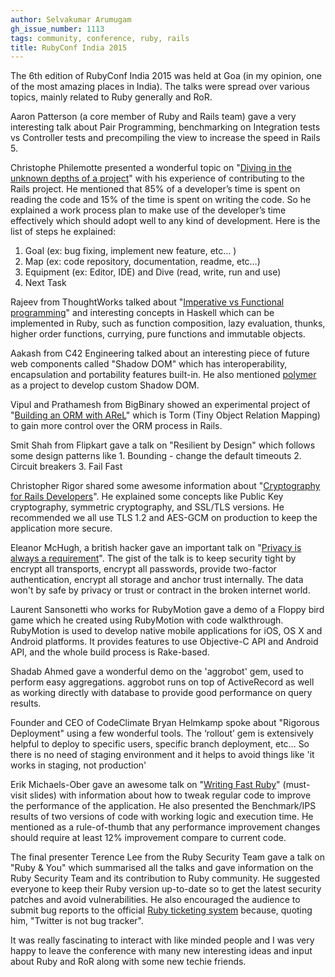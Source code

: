 ```yaml
---
author: Selvakumar Arumugam
gh_issue_number: 1113
tags: community, conference, ruby, rails
title: RubyConf India 2015
---
```


The 6th edition of RubyConf India 2015 was held at Goa (in my opinion, one of the most amazing places in India). The talks were spread over various topics, mainly related to Ruby generally and RoR.

Aaron Patterson (a core member of Ruby and Rails team) gave a very interesting talk about Pair Programming, benchmarking on Integration tests vs Controller tests and precompiling the view to increase the speed in Rails 5.

Christophe Philemotte presented a wonderful topic on "[Diving in the unknown depths of a project](https://speakerdeck.com/toch/rubyconf-india-2015-diving-in-the-unknown-depth-of-a-project)" with his experience of contributing to the Rails project. He mentioned that 85% of a developer’s time is spent on reading the code and 15% of the time is spent on writing the code. So he explained a work process plan to make use of the developer’s time effectively which should adopt well to any kind of development. Here is the list of steps he explained:

1. Goal (ex: bug fixing, implement new feature, etc… )
1. Map (ex: code repository, documentation, readme, etc…)
1. Equipment (ex: Editor, IDE) and Dive (read, write, run and use)
1. Next Task

Rajeev from ThoughtWorks talked about "[Imperative vs Functional programming](https://speakerdeck.com/rshetty01/functional-geekery-for-an-imperative-mind)" and interesting concepts in Haskell which can be implemented in Ruby, such as function composition, lazy evaluation, thunks, higher order functions, currying, pure functions and immutable objects.

Aakash from C42 Engineering talked about an interesting piece of future web components called "Shadow DOM" which has interoperability, encapsulation and portability features built-in. He also mentioned [polymer](https://www.polymer-project.org) as a project to develop custom Shadow DOM.

Vipul and Prathamesh from BigBinary showed an experimental project of "[Building an ORM with AReL](https://github.com/prathamesh-sonpatki/torm)" which is Torm (Tiny Object Relation Mapping) to gain more control over the ORM process in Rails.

Smit Shah from Flipkart gave a talk on "Resilient by Design" which follows some design patterns like 1. Bounding - change the default timeouts 2. Circuit breakers 3. Fail Fast

Christopher Rigor shared some awesome information about "[Cryptography for Rails Developers](https://speakerdeck.com/crigor/cryptography-for-rails-developers-rubyconfindia)". He explained some concepts like Public Key cryptography, symmetric cryptography, and SSL/TLS versions. He recommended we all use TLS 1.2 and AES-GCM on production to keep the application more secure.

Eleanor McHugh, a british hacker gave an important talk on "[Privacy is always a requirement](http://www.slideshare.net/feyeleanor/privacy-is-always-a-requirement)". The gist of the talk is to keep security tight by encrypt all transports, encrypt all passwords, provide two-factor authentication, encrypt all storage and anchor trust internally. The data won't by safe by privacy or trust or contract in the broken internet world.

Laurent Sansonetti who works for RubyMotion gave a demo of a Floppy bird game which he created using RubyMotion with code walkthrough. RubyMotion is used to develop native mobile applications for iOS, OS X and Android platforms. It provides features to use Objective-C API and Android API, and the whole build process is Rake-based.

Shadab Ahmed gave a wonderful demo on the 'aggrobot' gem, used to perform easy aggregations. aggrobot runs on top of ActiveRecord as well as working directly with database to provide good performance on query results.

Founder and CEO of CodeClimate Bryan Helmkamp spoke about "Rigorous Deployment" using a few wonderful tools. The ‘rollout’ gem is extensively helpful to deploy to specific users, specific branch deployment, etc… So there is no need of staging environment and it helps to avoid things like 'it works in staging, not production'

Erik Michaels-Ober gave an awesome talk on "[Writing Fast Ruby](https://speakerdeck.com/sferik/writing-fast-ruby)" (must-visit slides) with information about how to tweak regular code to improve the performance of the application. He also presented the Benchmark/IPS results of two versions of code with working logic and execution time. He mentioned as a rule-of-thumb that any performance improvement changes should require at least 12% improvement compare to current code.

The final presenter Terence Lee from the Ruby Security Team gave a talk on "Ruby & You" which summarised all the talks and gave information on the Ruby Security Team and its contribution to Ruby community. He suggested everyone to keep their Ruby version up-to-date so to get the latest security patches and avoid vulnerabilities. He also encouraged the audience to submit bug reports to the official [Ruby ticketing system](https://bugs.ruby-lang.org) because, quoting him, "Twitter is not bug tracker".

It was really fascinating to interact with like minded people and I was very happy to leave the conference with many new interesting ideas and input about Ruby and RoR along with some new techie friends.
